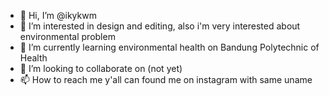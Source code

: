 - 👋 Hi, I’m @ikykwm
- 👀 I’m interested in design and editing, also i'm very interested about environmental problem
- 🌱 I’m currently learning environmental health on Bandung Polytechnic of Health
- 💞️ I’m looking to collaborate on (not yet)
- 📫 How to reach me y'all can found me on instagram with same uname

<!---
ikykwm/ikykwm is a ✨ special ✨ repository because its `README.md` (this file) appears on your GitHub profile.
You can click the Preview link to take a look at your changes.
--->
